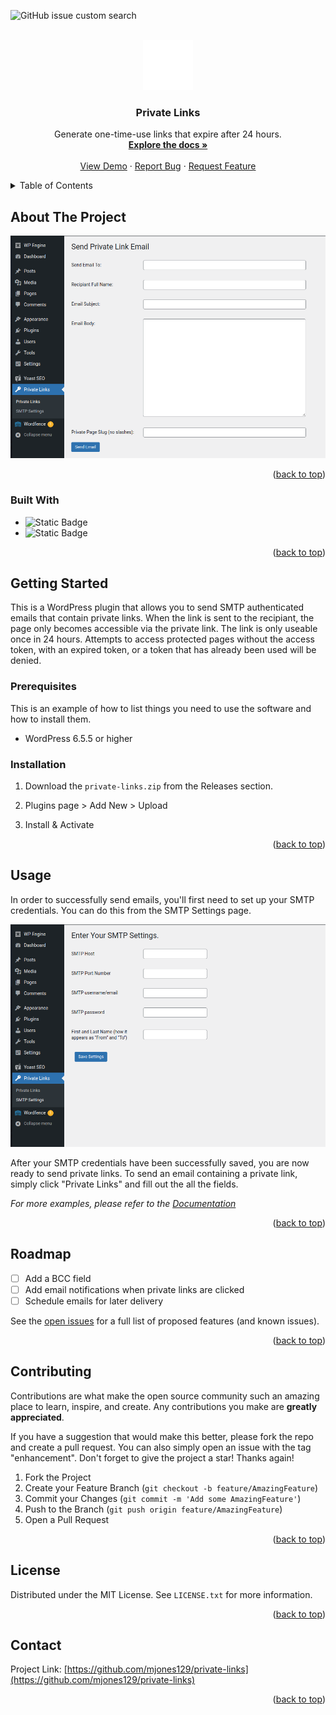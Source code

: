 <a id="readme-top"></a>

<!-- PROJECT SHIELDS -->

![GitHub issue custom search](https://img.shields.io/github/issues-search?query=repo%3Amjones129%2Fprivate-links%20is%3Aissue%20is%3Aopen&style=for-the-badge&label=Open%20Issues&color=green)


<!-- PROJECT LOGO -->
<br />
<div align="center">
  <a href="https://github.com/mjones129/private-links">
    <img src="images/privatelinkslogo-lock.png" alt="Logo" width="80" height="80">
  </a>

<h3 align="center">Private Links</h3>

  <p align="center">
   Generate one-time-use links that expire after 24 hours. 
    <br />
    <a href="https://github.com/mjones129/private-links"><strong>Explore the docs »</strong></a>
    <br />
    <br />
    <a href="https://github.com/mjones129/private-links">View Demo</a>
    ·
    <a href="https://github.com/mjones129/private-links/issues/new?labels=bug&template=bug-report---.md">Report Bug</a>
    ·
    <a href="https://github.com/mjones129/private-links/issues/new?labels=enhancement&template=feature-request---.md">Request Feature</a>
  </p>
</div>



<!-- TABLE OF CONTENTS -->
<details>
  <summary>Table of Contents</summary>
  <ol>
    <li>
      <a href="#about-the-project">About The Project</a>
      <ul>
        <li><a href="#built-with">Built With</a></li>
      </ul>
    </li>
    <li>
      <a href="#getting-started">Getting Started</a>
      <ul>
        <li><a href="#prerequisites">Prerequisites</a></li>
        <li><a href="#installation">Installation</a></li>
      </ul>
    </li>
    <li><a href="#usage">Usage</a></li>
    <li><a href="#roadmap">Roadmap</a></li>
    <li><a href="#contributing">Contributing</a></li>
    <li><a href="#license">License</a></li>
    <li><a href="#contact">Contact</a></li>
    <li><a href="#acknowledgments">Acknowledgments</a></li>
  </ol>
</details>



<!-- ABOUT THE PROJECT -->
## About The Project

[![Private Links Screen Shot][product-screenshot]](https://example.com)


<p align="right">(<a href="#readme-top">back to top</a>)</p>



### Built With

* ![Static Badge](https://img.shields.io/badge/PHP-8.2-green?style=for-the-badge)
* ![Static Badge](https://img.shields.io/badge/2.7-blue?style=for-the-badge&label=Composer)



<p align="right">(<a href="#readme-top">back to top</a>)</p>



<!-- GETTING STARTED -->
## Getting Started

This is a WordPress plugin that allows you to send SMTP authenticated emails that contain private links.
When the link is sent to the recipiant, the page only becomes accessible via the private link.
The link is only useable once in 24 hours. Attempts to access protected pages without the access token,
with an expired token, or a token that has already been used will be denied.

### Prerequisites

This is an example of how to list things you need to use the software and how to install them.
* WordPress 6.5.5 or higher

### Installation

1. Download the `private-links.zip` from the Releases section.

2. Plugins page > Add New > Upload

3. Install & Activate


<p align="right">(<a href="#readme-top">back to top</a>)</p>



<!-- USAGE EXAMPLES -->
## Usage

In order to successfully send emails, you'll first need to set up your SMTP credentials. You can do this from the SMTP Settings page.

![SMTP settings](images/smtp-settings.png)

After your SMTP credentials have been successfully saved, you are now ready to send private links. To send an email containing a private link, simply click "Private Links" and fill out the all the fields. 

_For more examples, please refer to the [Documentation](https://example.com)_

<p align="right">(<a href="#readme-top">back to top</a>)</p>



<!-- ROADMAP -->
## Roadmap

- [ ] Add a BCC field 
- [ ] Add email notifications when private links are clicked
- [ ] Schedule emails for later delivery 

See the [open issues](https://github.com/mjones129/private-links/issues) for a full list of proposed features (and known issues).

<p align="right">(<a href="#readme-top">back to top</a>)</p>



<!-- CONTRIBUTING -->
## Contributing

Contributions are what make the open source community such an amazing place to learn, inspire, and create. Any contributions you make are **greatly appreciated**.

If you have a suggestion that would make this better, please fork the repo and create a pull request. You can also simply open an issue with the tag "enhancement".
Don't forget to give the project a star! Thanks again!

1. Fork the Project
2. Create your Feature Branch (`git checkout -b feature/AmazingFeature`)
3. Commit your Changes (`git commit -m 'Add some AmazingFeature'`)
4. Push to the Branch (`git push origin feature/AmazingFeature`)
5. Open a Pull Request

<p align="right">(<a href="#readme-top">back to top</a>)</p>



<!-- LICENSE -->
## License

Distributed under the MIT License. See `LICENSE.txt` for more information.

<p align="right">(<a href="#readme-top">back to top</a>)</p>



<!-- CONTACT -->
## Contact

Project Link: [https://github.com/mjones129/private-links](https://github.com/mjones129/private-links)

<p align="right">(<a href="#readme-top">back to top</a>)</p>



<!-- MARKDOWN LINKS & IMAGES -->
<!-- https://www.markdownguide.org/basic-syntax/#reference-style-links -->
[contributors-shield]: https://img.shields.io/github/contributors/mjones129/private-links.svg?style=for-the-badge
[contributors-url]: https://github.com/mjones129/private-links/graphs/contributors
[forks-shield]: https://img.shields.io/github/forks/mjones129/private-links.svg?style=for-the-badge
[forks-url]: https://github.com/mjones129/private-links/network/members
[stars-shield]: https://img.shields.io/github/stars/mjones129/private-links.svg?style=for-the-badge
[stars-url]: https://github.com/mjones129/private-links/stargazers
[issues-shield]: https://img.shields.io/github/issues/mjones129/private-links.svg?style=for-the-badge
[issues-url]: https://github.com/mjones129/private-links/issues
[license-shield]: https://img.shields.io/github/license/mjones129/private-links.svg?style=for-the-badge
[license-url]: https://github.com/mjones129/private-links/blob/master/LICENSE.txt
[linkedin-shield]: https://img.shields.io/badge/-LinkedIn-black.svg?style=for-the-badge&logo=linkedin&colorB=555
[linkedin-url]: https://linkedin.com/in/linkedin_username
[product-screenshot]: images/screenshot1.png
[Next.js]: https://img.shields.io/badge/next.js-000000?style=for-the-badge&logo=nextdotjs&logoColor=white
[Next-url]: https://nextjs.org/
[React.js]: https://img.shields.io/badge/React-20232A?style=for-the-badge&logo=react&logoColor=61DAFB
[React-url]: https://reactjs.org/
[Vue.js]: https://img.shields.io/badge/Vue.js-35495E?style=for-the-badge&logo=vuedotjs&logoColor=4FC08D
[Vue-url]: https://vuejs.org/
[Angular.io]: https://img.shields.io/badge/Angular-DD0031?style=for-the-badge&logo=angular&logoColor=white
[Angular-url]: https://angular.io/
[Svelte.dev]: https://img.shields.io/badge/Svelte-4A4A55?style=for-the-badge&logo=svelte&logoColor=FF3E00
[Svelte-url]: https://svelte.dev/
[Laravel.com]: https://img.shields.io/badge/Laravel-FF2D20?style=for-the-badge&logo=laravel&logoColor=white
[Laravel-url]: https://laravel.com
[Bootstrap.com]: https://img.shields.io/badge/Bootstrap-563D7C?style=for-the-badge&logo=bootstrap&logoColor=white
[Bootstrap-url]: https://getbootstrap.com
[JQuery.com]: https://img.shields.io/badge/jQuery-0769AD?style=for-the-badge&logo=jquery&logoColor=white
[JQuery-url]: https://jquery.com 
